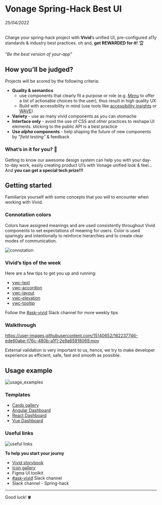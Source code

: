 # Vonage Spring-Hack Best UI

###### 25/04/2022

Charge your spring-hack project with **Vivid**’s unified UI, pre-configured a11y standards & industry best practices. oh and, **get REWARDED for it!** :trophy: 

_"Be the best version of your-app"_

## How you’ll be judged? 

Projects will be scored by the following criteria:

- **Quality & semantics**
  - use components that clearly fit a purpose or role (e.g. [_Menu_](https://vivid.vonage.com/?path=/story/components-menu-introduction--introduction) to offer a list of actionable choices to the user), thus result in high quality UX
  - Build with accessibility in mind (use tools like [accessibility insights](https://accessibilityinsights.io/docs/en/web/overview/) or [WAVE](https://wave.webaim.org/extension/))
- **Variety** - use as many vivid components as you can stomache
- **Interface only** - avoid the use of CSS and other practices to reshape UI elements. sticking to the public API is a best practice
- **Use _alpha_ components** - help shaping the future of new components by _"field testing"_ & feedback

### What’s in it for you? 🫵

Getting to know our awesome design system can help you with your day-to-day work, easily creating product UI’s with Vonage unified look & feel... 
And **you can get a special tech prize!!!**

## Getting started

Familiarize yourself with some concepts that you will to encounter when working with Vivid.

### Connotation colors

Colors have assigned meanings and are used consistently throughout Vivid components to set expectations of meaning for users. Color is used sparingly and intentionally to reinforce hierarchies and to create clear modes of communication.

![connotation](https://user-images.githubusercontent.com/67224525/162247250-1860087e-b154-4fb1-bcb6-b7c7ce3f7841.png)

### Vivid’s tips of the week

Here are a few tips to get you up and running:

- [vwc-text](https://vonage.slack.com/archives/C013F0YKH99/p1647250051448129)
- [vwc-accordion](https://vonage.slack.com/archives/C013F0YKH99/p1647849457477329)
- [vwc-layout](https://vonage.slack.com/archives/C013F0YKH99/p1648458616961079)
- [vwc-elevation](https://vonage.slack.com/archives/C013F0YKH99/p1649060648690219)
- [vwc-tooltip](https://vonage.slack.com/archives/C013F0YKH99/p1649671238530569)

Follow the [#ask-vivid](https://vonage.slack.com/archives/C013F0YKH99) Slack channel for more weekly tips

### Walkthrough

https://user-images.githubusercontent.com/15140652/162237746-ede60abe-f76c-480b-a1f1-2e9a65918069.mov

External validation is very important to us, hence, we try to make developer experience as efficient, safe, fast and smooth as possible.

## Usage example

![usage_examples](https://user-images.githubusercontent.com/67224525/162247167-e3df09f2-90f3-4ebc-85ad-5da10c3026c3.svg)

### Templates

- [Cards gallery](https://codesandbox.io/s/layout-card-tbgzpr?file=/sandbox.config.json)
- [Angular Dashboard](https://codesandbox.io/s/vivid-spring-hack-angular-demo-vcnn9p)
- [React Dashboard](https://codesandbox.io/s/vivid-spring-hack-react-example-c3x0tk)
- [Vue Dashboard](https://codesandbox.io/s/vivid-spring-hack-vue-demo-2q6mqu)

### Useful links

![useful links](https://user-images.githubusercontent.com/67224525/162243636-079264f5-9595-4a8d-836e-8d0d014acfe6.svg)

**To help you start your journy**

- [Vivid storybook](https://vivid.vonage.com)
- [Icon gallery](https://icons.vivid.vonage.com)
- Figma UI toolkit
- [#ask-vivid](https://vonage.slack.com/archives/C013F0YKH99) Slack channel
- Slack channel - Spring-hack

<hr>

Good luck! 🍀



